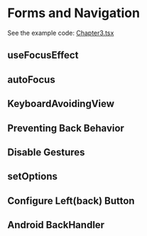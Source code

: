 # Forms and Navigation

See the example code: [Chapter3.tsx](../Chapter3.tsx)

## useFocusEffect

## autoFocus

## KeyboardAvoidingView

## Preventing Back Behavior

## Disable Gestures

## setOptions

## Configure Left(back) Button

## Android BackHandler
